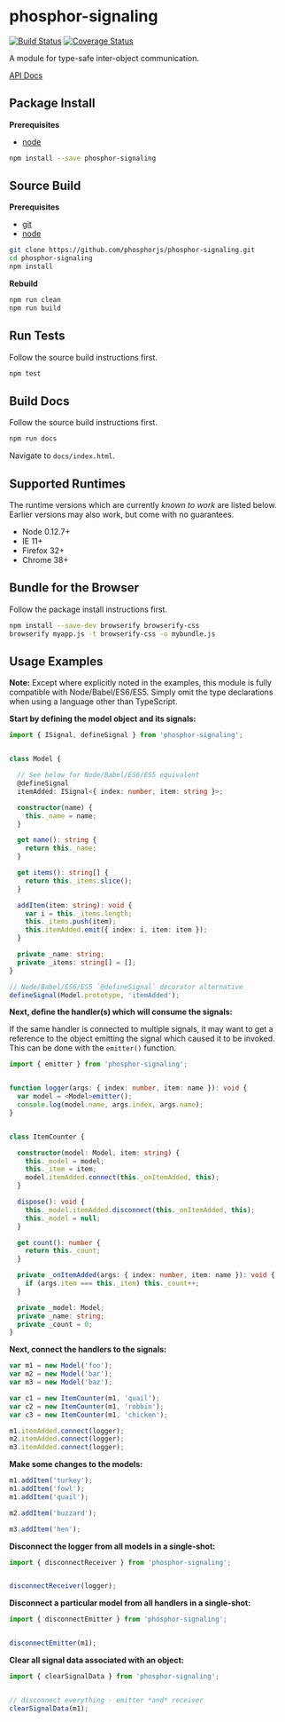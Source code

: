 phosphor-signaling
==================

[![Build Status](https://travis-ci.org/phosphorjs/phosphor-signaling.svg)](https://travis-ci.org/phosphorjs/phosphor-signaling?branch=master)
[![Coverage Status](https://coveralls.io/repos/phosphorjs/phosphor-signaling/badge.svg?branch=master&service=github)](https://coveralls.io/github/phosphorjs/phosphor-signaling?branch=master)

A module for type-safe inter-object communication.

[API Docs](http://phosphorjs.github.io/phosphor-signaling/api/)


Package Install
---------------

**Prerequisites**
- [node](http://nodejs.org/)

```bash
npm install --save phosphor-signaling
```


Source Build
------------

**Prerequisites**
- [git](http://git-scm.com/)
- [node](http://nodejs.org/)

```bash
git clone https://github.com/phosphorjs/phosphor-signaling.git
cd phosphor-signaling
npm install
```

**Rebuild**
```bash
npm run clean
npm run build
```


Run Tests
---------

Follow the source build instructions first.

```bash
npm test
```


Build Docs
----------

Follow the source build instructions first.

```bash
npm run docs
```

Navigate to `docs/index.html`.


Supported Runtimes
------------------

The runtime versions which are currently *known to work* are listed below.
Earlier versions may also work, but come with no guarantees.

- Node 0.12.7+
- IE 11+
- Firefox 32+
- Chrome 38+


Bundle for the Browser
----------------------

Follow the package install instructions first.

```bash
npm install --save-dev browserify browserify-css
browserify myapp.js -t browserify-css -o mybundle.js
```


Usage Examples
--------------

**Note:** Except where explicitly noted in the examples, this module is fully
compatible with Node/Babel/ES6/ES5. Simply omit the type declarations when
using a language other than TypeScript.

**Start by defining the model object and its signals:**

```typescript
import { ISignal, defineSignal } from 'phosphor-signaling';


class Model {

  // See below for Node/Babel/ES6/ES5 equivalent
  @defineSignal
  itemAdded: ISignal<{ index: number, item: string }>;

  constructor(name) {
    this._name = name;
  }

  get name(): string {
    return this._name;
  }

  get items(): string[] {
    return this._items.slice();
  }

  addItem(item: string): void {
    var i = this._items.length;
    this._items.push(item);
    this.itemAdded.emit({ index: i, item: item });
  }

  private _name: string;
  private _items: string[] = [];
}

// Node/Babel/ES6/ES5 `@defineSignal` decorator alternative
defineSignal(Model.prototype, 'itemAdded');
```

**Next, define the handler(s) which will consume the signals:**

If the same handler is connected to multiple signals, it may want to get a
reference to the object emitting the signal which caused it to be invoked.
This can be done with the `emitter()` function.

```typescript
import { emitter } from 'phosphor-signaling';


function logger(args: { index: number, item: name }): void {
  var model = <Model>emitter();
  console.log(model.name, args.index, args.name);
}


class ItemCounter {

  constructor(model: Model, item: string) {
    this._model = model;
    this._item = item;
    model.itemAdded.connect(this._onItemAdded, this);
  }

  dispose(): void {
    this._model.itemAdded.disconnect(this._onItemAdded, this);
    this._model = null;
  }

  get count(): number {
    return this._count;
  }

  private _onItemAdded(args: { index: number, item: name }): void {
    if (args.item === this._item) this._count++;
  }

  private _model: Model;
  private _name: string;
  private _count = 0;
}
```

**Next, connect the handlers to the signals:**

```typescript
var m1 = new Model('foo');
var m2 = new Model('bar');
var m3 = new Model('baz');

var c1 = new ItemCounter(m1, 'quail');
var c2 = new ItemCounter(m1, 'robbin');
var c3 = new ItemCounter(m1, 'chicken');

m1.itemAdded.connect(logger);
m2.itemAdded.connect(logger);
m3.itemAdded.connect(logger);
```

**Make some changes to the models:**

```typescript
m1.addItem('turkey');
m1.addItem('fowl');
m1.addItem('quail');

m2.addItem('buzzard');

m3.addItem('hen');
```

**Disconnect the logger from all models in a single-shot:**

```typescript
import { disconnectReceiver } from 'phosphor-signaling';


disconnectReceiver(logger);
```

**Disconnect a particular model from all handlers in a single-shot:**

```typescript
import { disconnectEmitter } from 'phosphor-signaling';


disconnectEmitter(m1);
```

**Clear all signal data associated with an object:**

```typescript
import { clearSignalData } from 'phosphor-signaling';


// disconnect everything - emitter *and* receiver
clearSignalData(m1);
```
